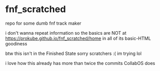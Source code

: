 # fnf_scratched
repo for some dumb fnf track maker

i don't wanna repeat information so the basics are NOT at https://prokube.github.io/fnf_scratched/home in all of its basic-HTML goodiness

btw this isn't in the Finished State sorry scratchers :( im trying lol

i love how this already has more than twice the commits CollabOS does


